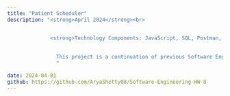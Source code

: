 ```yaml
---
title: "Patient Scheduler"
description: "<strong>April 2024</strong><br>


              <strong>Technology Components: JavaScript, SQL, Postman, Jasmine Testing</strong><br><br>
              
        
                This project is a continuation of previous Software Engineering class projects. It combined the patient scheduler program with an SQL database for a more optimal application setup. All the backend has been completed, and with a frontend, the scheduler would be fully functional.
                "

date: 2024-04-01
github: https://github.com/AryaShetty08/Software-Engineering-HW-8 
---
```

